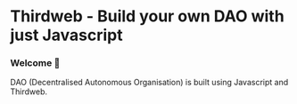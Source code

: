 # **Thirdweb - Build your own DAO with just Javascript**

### **Welcome 👋**

DAO (Decentralised Autonomous Organisation) is built using Javascript and Thirdweb.
